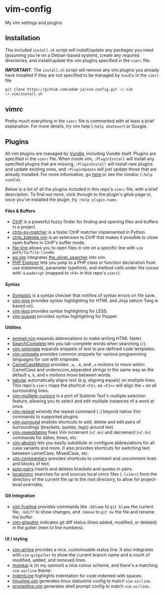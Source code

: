 # vim-config

My vim settings and plugins

## Installation

The included `install.sh` script will install/update any packages you need (assuming you're on a Debian-based system), create any required directories, and install/update the vim plugins specified in the `vimrc` file.

**IMPORTANT**: The `install.sh` script will remove any vim plugins you already have installed if they are not specified to be managed by `Vundle` in the `vimrc` file
```sh
git clone https://github.com/adam-ja/vim-config.git ~/.vim
~/.vim/install.sh
```
## vimrc

Pretty much everything in the `vimrc` file is commented with at least a brief explanation. For more details, try vim help (`:help whatever`) or Google.

## Plugins

All vim plugins are managed by [Vundle](https://github.com/gmarik/Vundle.vim), including Vundle itself. Plugins are specified in the `vimrc` file. When inside vim, `:PluginInstall` will install any specified plugins that are missing, `:PluginInstall` will install new plugins and update existing ones, and `:PluginUpdate` will just update those that are already installed. For more information, go [here](https://github.com/gmarik/Vundle.vim) or see the vimdoc (`:help vundle`).

Below is a list of all the plugins included in this repo's `vimrc` file, with a brief description. To find out more, click through to the plugin's gitub page or, once you've installed the plugin, try `:help plugin-name`.

#### Files & Buffers

- [CtrlP](https://github.com/ctrlpvim/ctrlp.vim) is a powerful fuzzy finder for finding and opening files and buffers in a project.
- [ctrlp-py-matcher](https://github.com/FelikZ/ctrlp-py-matcher) is a faster CtrlP matcher implemented in Python
- [ctrlp_bdelete.vim](https://github.com/d11wtq/ctrlp_bdelete.vim) is an extension to CtrlP that makes it possible to close open buffers in CtrlP's buffer mode.
- [file-line](https://github.com/bogado/file-line) allows you to open files in vim on a specific line with `vim path/to/file:lineNo`
- [ag.vim](https://github.com/rking/ag.vim) integrates [the_silver_searcher](https://github.com/ggreer/the_silver_searcher) into vim.
- [PHP Explorer](https://github.com/PhilGrayson/php-explorer) lets you jump to a PHP class or function declaration from use statements, parameter typehints, and method calls under the cursor with `<Leader>gt` (mapped to `<F4>` in this repo's `vimrc`).

#### Syntax

- [Syntastic](https://github.com/scrooloose/syntastic) is a syntax checker that notifies of syntax errors on file save.
- [vim-jinja](https://github.com/mitsuhiko/vim-jinja) provides syntax highlighting for HTML and Jinja (which Twig is based on).
- [vim-less](https://github.com/groenewege/vim-less) provides syntax highlighting for LESS.
- [vim-puppet](https://github.com/rodjek/vim-puppet) provides syntax highlighting for Puppet.

#### Utilities

- [emmet-vim](https://github.com/mattn/emmet-vim) expands abbreviations to make writing HTML faster.
- [SearchComplete](https://github.com/vim-scripts/SearchComplete) lets you tab-complete words when searching (`/`).
- [vim-snipmate](https://github.com/garbas/vim-snipmate) expands snippets of text to pre-defined code templates.
- [vim-snippets](https://github.com/honza/vim-snippets) provides common snippets for various programming languages for use with snipmate.
- [CamelCaseMotion](https://github.com/bkad/CamelCaseMotion) provides `,w`, `,b`, and `,e` motions to move within CamelCase and underscore_separated strings in the same way as the default `w`, `b`, and `e` motions move between words.
- [tabular](https://github.com/godlygeek/tabular) automatically aligns text (e.g. aligning equals) on multiple lines. This repo's `vimrc` maps the shortcut `<F2>`, so `<F2>=` will align the `=` on all surrounding lines.
- [vim-multiple-cursors](https://github.com/terryma/vim-multiple-cursors) is a port of Sublime Text's multiple selection feature, allowing you to select and edit multiple instances of a word at once.
- [vim-repeat](https://github.com/tpope/vim-repeat) extends the repeat command (`.`) beyond native Vim commands to supported plugins.
- [vim-surround](https://github.com/tpope/vim-surround) enables shortcuts to add, delete and edit pairs of surroundings (brackets, quotes, tags) around text.
- [vim-speeddating](https://github.com/tpope/vim-speeddating) fixes Vim increment (`<C-A>`) and decrement (`<C-X>`) commands for dates, times, etc.
- [vim-abolish](https://github.com/tpope/vim-abolish) lets you easily substitute or configure abbreviations for all case variants and more. It also provides shortcuts for switching text between camelCase, MixedCase, etc.
- [vim-commentary](https://github.com/tpope/vim-commentary) provides shortcuts to comment and uncomment lines and blocks of text.
- [auto-pairs](https://github.com/jiangmiao/auto-pairs) inserts and deletes brackets and quotes in pairs.
- [localvimrc](https://github.com/embear/vim-localvimrc) searches for and sources local vimrc files (`.lvimrc`) from the directory of the current file up to the root directory, to allow for project-level overrides.

#### Git integration

- [vim-fugitive](https://github.com/tpope/vim-fugitive) provides commands like `:Gblame` to `git blame` the current file, `:Gdiff` to show changes, and `:Gmove` to `git mv` the file and rename the buffer.
- [vim-gitgutter](https://github.com/airblade/vim-gitgutter) indicates git diff status (lines added, modified, or deleted) in the gutter (next to line numbers).

#### UI / styling

- [vim-airline](https://github.com/bling/vim-airline/) provides a nice, customisable status line. It also integrates with `vim-gitgutter` to show the current branch name and a count of modified, added, and removed lines.
- [molokai](https://github.com/tomasr/molokai) is (in my opinion) a nice colour scheme, and there's a matching `vim-airline` theme.
- [indentLine](https://github.com/Yggdroot/indentLine) highlights indentation for code indented with spaces.
- [tmuxline.vim](https://github.com/edkolev/tmuxline.vim) generates tmux statusline config to match `vim-airline`.
- [promptline.vim](https://github.com/edkolev/promptline.vim) generates shell prompt config to match `vim-airline`.
